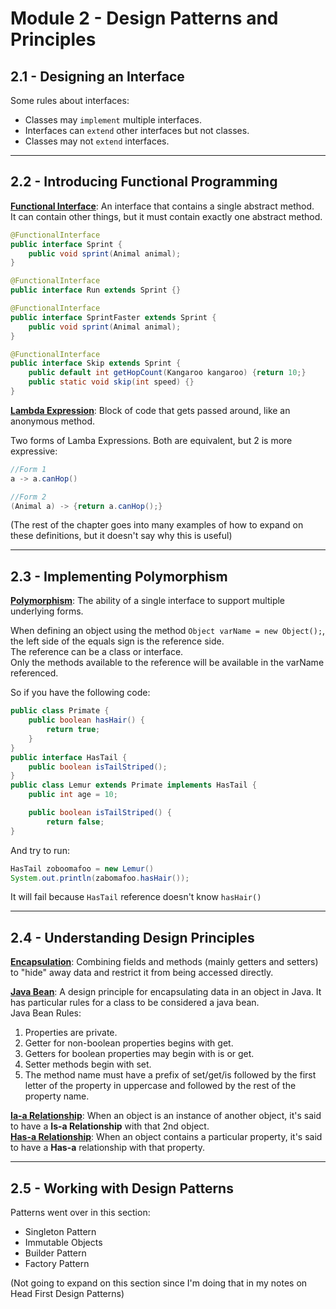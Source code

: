 # Module 2 - Design Patterns and Principles

## 2.1 - Designing an Interface

Some rules about interfaces:

- Classes may `implement` multiple interfaces.
- Interfaces can `extend` other interfaces but not classes.
- Classes may not `extend` interfaces.

---

## 2.2 - Introducing Functional Programming

<u>**Functional Interface**</u>: An interface that contains a single abstract method.  
It can contain other things, but it must contain exactly one abstract method.

```java
@FunctionalInterface
public interface Sprint {
    public void sprint(Animal animal);
}

@FunctionalInterface
public interface Run extends Sprint {}

@FunctionalInterface
public interface SprintFaster extends Sprint {
    public void sprint(Animal animal);
}

@FunctionalInterface
public interface Skip extends Sprint {
    public default int getHopCount(Kangaroo kangaroo) {return 10;}
    public static void skip(int speed) {}
}
```

<u>**Lambda Expression**</u>: Block of code that gets passed around, like an anonymous method.

Two forms of Lamba Expressions. Both are equivalent, but 2 is more expressive:

```java
//Form 1
a -> a.canHop()

//Form 2
(Animal a) -> {return a.canHop();}
```

(The rest of the chapter goes into many examples of how to expand on these definitions, but it doesn't say why this is useful)

---

## 2.3 - Implementing Polymorphism

<u>**Polymorphism**</u>: The ability of a single interface to support multiple underlying forms.

When defining an object using the method `Object varName = new Object();`, the left side of the equals sign is the reference side.  
The reference can be a class or interface.  
Only the methods available to the reference will be available in the varName referenced.

So if you have the following code:

```java
public class Primate {
    public boolean hasHair() {
        return true;
    }
}
public interface HasTail {
    public boolean isTailStriped();
}
public class Lemur extends Primate implements HasTail {
    public int age = 10;

    public boolean isTailStriped() {
        return false;
}

```

And try to run:

```java
HasTail zoboomafoo = new Lemur()
System.out.println(zabomafoo.hasHair());
```

It will fail because `HasTail` reference doesn't know `hasHair()`

---

## 2.4 - Understanding Design Principles

<u>**Encapsulation**</u>: Combining fields and methods (mainly getters and setters) to "hide" away data and restrict it from being accessed directly.

<u>**Java Bean**</u>: A design principle for encapsulating data in an object in Java. It has particular rules for a class to be considered a java bean.  
Java Bean Rules:

1. Properties are private.
2. Getter for non-boolean properties begins with get.
3. Getters for boolean properties may begin with is or get.
4. Setter methods begin with set.
5. The method name must have a prefix of set/get/is followed by the first letter of the property in uppercase and followed by the rest of the property name.

<u>**Ia-a Relationship**</u>: When an object is an instance of another object, it's said to have a **Is-a Relationship** with that 2nd object.  
<u>**Has-a Relationship**</u>: When an object contains a particular property, it's said to have a **Has-a** relationship with that property.

---

## 2.5 - Working with Design Patterns

Patterns went over in this section:

- Singleton Pattern
- Immutable Objects
- Builder Pattern
- Factory Pattern

(Not going to expand on this section since I'm doing that in my notes on Head First Design Patterns)
